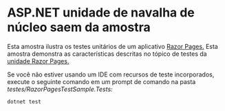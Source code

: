 # <a name="aspnet-core-razor-pages-unit-tests-sample"></a>ASP.NET unidade de navalha de núcleo saem da amostra

Esta amostra ilustra os testes unitários de um aplicativo [Razor Pages.](https://docs.microsoft.com/aspnet/core/mvc/razor-pages) Esta amostra demonstra as características descritas no tópico de testes da [unidade Razor Pages.](https://docs.microsoft.com/aspnet/core/test/razor-pages-tests)

Se você não estiver usando um IDE com recursos de teste incorporados, execute o seguinte comando em um prompt de comando na pasta *testes/RazorPagesTestSample.Tests:*

```console
dotnet test
```
